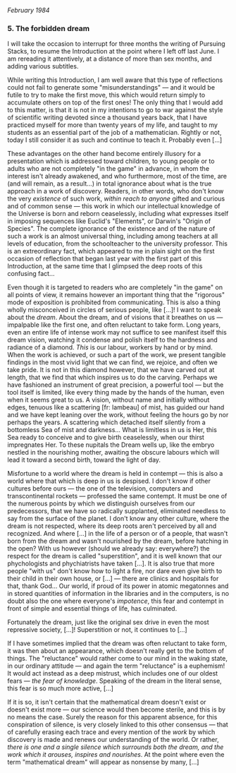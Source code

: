 _February 1984_

### 5. The forbidden dream
I will take the occasion to interrupt for three months the writing of Pursuing Stacks, to resume the Introduction at the point where I left off last June. I am rereading it attentively, at a distance of more than sex months, and adding various subtitles.

While writing this Introduction, I am well aware that this type of reflections could not fail to generate some "misunderstandings" &mdash; and it would be futile to try to make the first move, this which would return simply to accumulate others on top of the first ones! The only thing that I would add to this matter, is that it is not in my intentions to go to war against the style of scientific writing devoted since a thousand years back, that I have practiced myself for more than twenty years of my life, and taught to my students as an essential part of the job of a mathematician. Rightly or not, today I still consider it as such and continue to teach it. Probably even [...]

These advantages on the other hand become entirely illusory for a presentation which is addressed toward children, to young people or to adults who are not completely "in the game" in advance, in whom the interest isn't already awakened, and who furthermore, most of the time, are (and will remain, as a result...) in total ignorance about what is the true approach in a work of discovery. Readers, in other words, who don't know the very _existence_ of such work, _within reach to anyone_ gifted and curious and of common sense &mdash; this work in which our intellectual knowledge of the Universe is born and reborn ceaselessly, including what expresses itself in imposing sequences like Euclid's "Elements", or Darwin's "Origin of Species". The complete ignorance of the existence and of the nature of such a work is an almost universal thing, including among teachers at all levels of education, from the schoolteacher to the university professor. This is an extreordinary fact, which appeared to me in plain sight on the first occasion of reflection that began last year with the first part of this Introduction, at the same time that I glimpsed the deep roots of this confusing fact...

Even though it is targeted to readers who are completely "in the game" on all points of view, it remains however an important thing that the "rigorous" mode of exposition is prohibited from communicating. This is also a thing wholly misconceived in circles of serious people, like [...]! I want to speak about the _dream_. About the dream, and of visions that it breathes on us &mdash; impalpable like the first one, and often reluctant to take form. Long years, even an entire life of intense work may not suffice to see manifest itself this dream vision, watching it condense and polish itself to the hardness and radiance of a diamond. _This_ is our labour, workers by hand or by mind. When the work is achieved, or such a part of the work, we present tangible findings in the most vivid light that we can find, we rejoice, and often we take pride. It is not in this diamond however, that we have carved out at length, that we find that which inspires us to do the carving. Perhaps we have fashioned an instrument of great precision, a powerful tool &mdash; but the tool itself is limited, like every thing made by the hands of the human, even when it seems great to us. A vision, without name and initially without edges, tenuous like a scattering [fr: lambeau] of mist, has guided our hand and we have kept leaning over the work, without feeling the hours go by nor perhaps the years. A scattering which detached itself silently from a bottomless Sea of mist and darkness... What is limitless in us is Her, this Sea ready to conceive and to give birth ceaselessly, when our thirst impregnates Her. To these nupitals the Dream wells up, like the embryo nestled in the nourishing mother, awaiting the obscure labours which will lead it toward a second birth, toward the light of day.

Misfortune to a world where the dream is held in contempt &mdash; this is also a world where that which is deep in us is despised. I don't know if other cultures before ours &mdash; the one of the television, computers and transcontinental rockets &mdash; professed the same contempt. It must be one of the numerous points by which we distinguish ourselves from our predecessors, that we have so radically supplanted, eliminated needless to say from the surface of the planet. I don't know any other culture, where the dream is not respected, where its deep roots aren't perceived by all and recognized. And where [...] in the life of a person or of a people, that wasn't born from the dream and wasn't nourished by the dream, before hatching in the open? With us however (should we already say: everywhere?) the respect for the dream is called "superstition", and it is well known that our phychologists and phychiatrists have taken [...]. It is also true that more people "with us" don't know how to light a fire, nor dare even give birth to their child in their own house, or [...] &mdash; there are clinics and hospitals for that, thank God... Our world, if proud of its power in atomic megatonnes and in stored quantities of information in the libraries and in the computers, is no doubt also the one where everyone's _impotence_, this fear and contempt in front of simple and essential things of life, has culminated.

Fortunately the dream, just like the original sex drive in even the most repressive society, [...]! Superstition or not, it continues to [...]

If I have sometimes implied that the dream was often reluctant to take form, it was then about an appearance, which doesn't really get to the bottom of things. The "reluctance" would rather come to our mind in the waking state, in our ordinary attitude &mdash; and again the term "reluctance" is a euphemism! It would act instead as a deep mistrust, which includes one of our oldest fears &mdash; _the fear of knowledge_. Speaking of the dream in the literal sense, this fear is so much more active, [...]

If it is so, it isn't certain that the mathematical dream doesn't exist or doesn't exist more &mdash; our science would then become sterile, and this is by no means the case. Surely the reason for this apparent absence, for this conspiration of silence, is very closely linked to this other consensus &mdash; that of carefully erasing each trace and every mention of the _work_ by which discovery is made and renews our understanding of the world. Or rather, _there is one and a single silence which surrounds both the dream, and the work which it arouses, inspires and nourishes_. At the point where even the term "mathematical dream" will appear as nonsense by many, [...]

